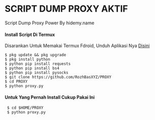# SCRIPT DUMP PROXY AKTIF
Script Dump Proxy Power By hidemy.name

#### Install Script Di Termux
 Disarankan Untuk Memakai Termux Fdroid, Unduh Aplikasi Nya [Disini](https://f-droid.org/repo/com.termux_118.apk)
 ```
 $ pkg update && pkg upgrade
 $ pkg install python
 $ python pip install requests
 $ python pip install bs4
 $ python pip install pysocks
 $ git clone https://github.com/RozhBasXYZ/PROXY
 $ cd PROXY
 $ python proxy.py
 ```
#### Untuk Yang Pernah Install Cukup Pakai Ini
 ```
  $ cd $HOME/PROXY
  $ python proxy.py
 ```
